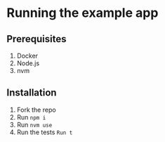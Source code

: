 # Running the example app

## Prerequisites

1. Docker
2. Node.js
3. nvm

## Installation

1. Fork the repo
2. Run `npm i`
3. Run `nvm use`
4. Run the tests `Run t`
